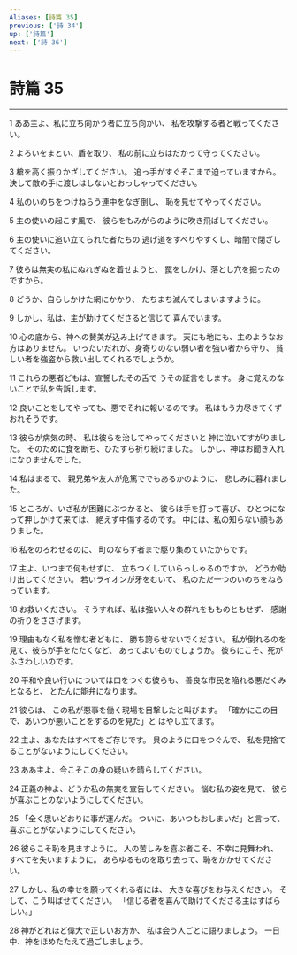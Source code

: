 ```yaml
---
Aliases: [詩篇 35]
previous: ['詩 34']
up: ['詩篇']
next: ['詩 36']
---
```

# 詩篇 35

***




1 
ああ主よ、私に立ち向かう者に立ち向かい、 私を攻撃する者と戦ってください。 



2 
よろいをまとい、盾を取り、 私の前に立ちはだかって守ってください。 



3 
槍を高く振りかざしてください。 追っ手がすぐそこまで迫っていますから。 決して敵の手に渡しはしないとおっしゃってください。 



4 
私のいのちをつけねらう連中をなぎ倒し、 恥を見せてやってください。 



5 
主の使いの起こす風で、 彼らをもみがらのように吹き飛ばしてください。 



6 
主の使いに追い立てられた者たちの 逃げ道をすべりやすくし、暗闇で閉ざしてください。 



7 
彼らは無実の私にぬれぎぬを着せようと、 罠をしかけ、落とし穴を掘ったのですから。 



8 
どうか、自らしかけた網にかかり、 たちまち滅んでしまいますように。 



9 
しかし、私は、主が助けてくださると信じて 喜んでいます。 



10 
心の底から、神への賛美が込み上げてきます。 天にも地にも、主のようなお方はありません。 いったいだれが、身寄りのない弱い者を強い者から守り、 貧しい者を強盗から救い出してくれるでしょうか。 



11 
これらの悪者どもは、宣誓したその舌で うその証言をします。 身に覚えのないことで私を告訴します。 



12 
良いことをしてやっても、悪でそれに報いるのです。 私はもう力尽きてくずおれそうです。 



13 
彼らが病気の時、 私は彼らを治してやってくださいと 神に泣いてすがりました。 そのために食を断ち、ひたすら祈り続けました。 しかし、神はお聞き入れになりませんでした。 



14 
私はまるで、 親兄弟や友人が危篤ででもあるかのように、 悲しみに暮れました。 



15 
ところが、いざ私が困難にぶつかると、 彼らは手を打って喜び、 ひとつになって押しかけて来ては、 絶えず中傷するのです。 中には、私の知らない顔もありました。 



16 
私をのろわせるのに、 町のならず者まで駆り集めていたからです。 



17 
主よ、いつまで何もせずに、 立ちつくしていらっしゃるのですか。 どうか助け出してください。 若いライオンが牙をむいて、 私のただ一つのいのちをねらっています。 



18 
お救いください。 そうすれば、私は強い人々の群れをもものともせず、 感謝の祈りをささげます。 



19 
理由もなく私を憎む者どもに、 勝ち誇らせないでください。 私が倒れるのを見て、彼らが手をたたくなど、 あってよいものでしょうか。 彼らにこそ、死がふさわしいのです。 



20 
平和や良い行いについては口をつぐむ彼らも、 善良な市民を陥れる悪だくみとなると、 とたんに能弁になります。 



21 
彼らは、 この私が悪事を働く現場を目撃したと叫びます。 「確かにこの目で、あいつが悪いことをするのを見た」と はやし立てます。 



22 
主よ、あなたはすべてをご存じです。 貝のように口をつぐんで、 私を見捨てることがないようにしてください。 



23 
ああ主よ、今こそこの身の疑いを晴らしてください。 



24 
正義の神よ、どうか私の無実を宣告してください。 悩む私の姿を見て、 彼らが喜ぶことのないようにしてください。 



25 
「全く思いどおりに事が運んだ。 ついに、あいつもおしまいだ」と言って、 喜ぶことがないようにしてください。 



26 
彼らこそ恥を見ますように。 人の苦しみを喜ぶ者こそ、不幸に見舞われ、 すべてを失いますように。 あらゆるものを取り去って、恥をかかせてください。 



27 
しかし、私の幸せを願ってくれる者には、 大きな喜びをお与えください。 そして、こう叫ばせてください。 「信じる者を喜んで助けてくださる主はすばらしい。」 



28 
神がどれほど偉大で正しいお方か、 私は会う人ごとに語りましょう。 一日中、神をほめたたえて過ごしましょう。
